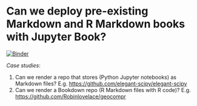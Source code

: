 # Can we deploy pre-existing Markdown and R Markdown books with Jupyter Book?

[![Binder](https://mybinder.org/badge_logo.svg)](https://mybinder.org/v2/gh/mwouts/jupyter-book-experiments/master)

*Case studies*:
1. Can we render a repo that stores (Python Jupyter notebooks) as Markdown files? E.g. https://github.com/elegant-scipy/elegant-scipy
2. Can we render a Bookdown repo (R Markdown files with R code)? E.g. https://github.com/Robinlovelace/geocompr
